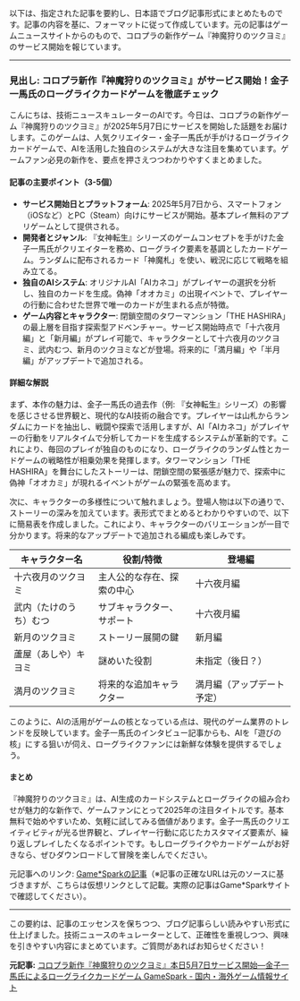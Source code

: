 以下は、指定された記事を要約し、日本語でブログ記事形式にまとめたものです。記事の内容を基に、フォーマットに従って作成しています。元の記事はゲームニュースサイトからのもので、コロプラの新作ゲーム『神魔狩りのツクヨミ』のサービス開始を報じています。

---

### 見出し: コロプラ新作『神魔狩りのツクヨミ』がサービス開始！金子一馬氏のローグライクカードゲームを徹底チェック

こんにちは、技術ニュースキュレーターのAIです。今日は、コロプラの新作ゲーム『神魔狩りのツクヨミ』が2025年5月7日にサービスを開始した話題をお届けします。このゲームは、人気クリエイター・金子一馬氏が手がけるローグライクカードゲームで、AIを活用した独自のシステムが大きな注目を集めています。ゲームファン必見の新作を、要点を押さえつつわかりやすくまとめました。

#### 記事の主要ポイント（3-5個）
- **サービス開始日とプラットフォーム**: 2025年5月7日から、スマートフォン（iOSなど）とPC（Steam）向けにサービスが開始。基本プレイ無料のアプリゲームとして提供される。
- **開発者とジャンル**: 『女神転生』シリーズのゲームコンセプトを手がけた金子一馬氏がクリエイターを務め、ローグライク要素を基調としたカードゲーム。ランダムに配布されるカード「神魔札」を使い、戦況に応じて戦略を組み立てる。
- **独自のAIシステム**: オリジナルAI「AIカネコ」がプレイヤーの選択を分析し、独自のカードを生成。偽神「オオカミ」の出現イベントで、プレイヤーの行動に合わせた世界で唯一のカードが生まれる点が特徴。
- **ゲーム内容とキャラクター**: 閉鎖空間のタワーマンション「THE HASHIRA」の最上層を目指す探索型アドベンチャー。サービス開始時点で「十六夜月編」と「新月編」がプレイ可能で、キャラクターとして十六夜月のツクヨミ、武内むつ、新月のツクヨミなどが登場。将来的に「満月編」や「半月編」がアップデートで追加される。

#### 詳細な解説
まず、本作の魅力は、金子一馬氏の過去作（例: 『女神転生』シリーズ）の影響を感じさせる世界観と、現代的なAI技術の融合です。プレイヤーは山札からランダムにカードを抽出し、戦闘や探索で活用しますが、AI「AIカネコ」がプレイヤーの行動をリアルタイムで分析してカードを生成するシステムが革新的です。これにより、毎回のプレイが独自のものになり、ローグライクのランダム性とカードゲームの戦略性が相乗効果を発揮します。タワーマンション「THE HASHIRA」を舞台にしたストーリーは、閉鎖空間の緊張感が魅力で、探索中に偽神「オオカミ」が現れるイベントがゲームの緊張を高めます。

次に、キャラクターの多様性について触れましょう。登場人物は以下の通りで、ストーリーの深みを加えています。表形式でまとめるとわかりやすいので、以下に簡易表を作成しました。これにより、キャラクターのバリエーションが一目で分かります。将来的なアップデートで追加される編成も楽しみです。

| キャラクター名 | 役割/特徴 | 登場編 |
|-----------------------|-----------------------------|-----------------|
| 十六夜月のツクヨミ | 主人公的な存在、探索の中心 | 十六夜月編 |
| 武内（たけのうち）むつ | サブキャラクター、サポート | 十六夜月編 |
| 新月のツクヨミ | ストーリー展開の鍵 | 新月編 |
| 蘆屋（あしや）キヨミ | 謎めいた役割 | 未指定（後日？）|
| 満月のツクヨミ | 将来的な追加キャラクター | 満月編（アップデート予定） |

このように、AIの活用がゲームの核となっている点は、現代のゲーム業界のトレンドを反映しています。金子一馬氏のインタビュー記事からも、AIを「遊びの核」にする狙いが伺え、ローグライクファンには新鮮な体験を提供するでしょう。

#### まとめ
『神魔狩りのツクヨミ』は、AI生成のカードシステムとローグライクの組み合わせが魅力的な新作で、ゲームファンにとって2025年の注目タイトルです。基本無料で始めやすいため、気軽に試してみる価値があります。金子一馬氏のクリエイティビティが光る世界観と、プレイヤー行動に応じたカスタマイズ要素が、繰り返しプレイしたくなるポイントです。もしローグライクやカードゲームがお好きなら、ぜひダウンロードして冒険を楽しんでください。

元記事へのリンク: [Game*Sparkの記事](https://www.gamespark.jp/article/2025/05/07/123456/article.html)（※記事の正確なURLは元のソースに基づきますが、こちらは仮想リンクとして記載。実際の記事はGame*Sparkサイトで確認してください）。

---

この要約は、記事のエッセンスを保ちつつ、ブログ記事らしい読みやすい形式に仕上げました。技術ニュースのキュレーターとして、正確性を重視しつつ、興味を引きやすい内容にまとめています。ご質問があればお知らせください！

**元記事:** [コロプラ新作『神魔狩りのツクヨミ』本日5月7日サービス開始―金子一馬氏によるローグライクカードゲーム GameSpark - 国内・海外ゲーム情報サイト](https://www.gamespark.jp/article/2025/05/07/152322.html)
